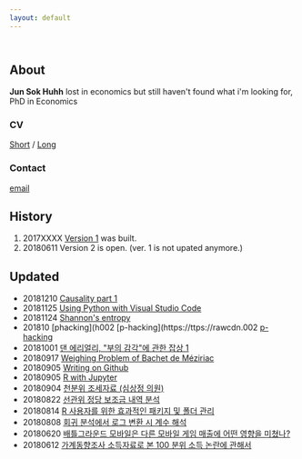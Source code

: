 ```yaml
---
layout: default
---
```


<header> 
<!-- Global site tag (gtag.js) - Google Analytics -->
<script async src="https://www.googletagmanager.com/gtag/js?id=UA-121062878-1"></script>
<script>
  window.dataLayer = window.dataLayer || [];
  function gtag(){dataLayer.push(arguments);}
  gtag('js', new Date());

  gtag('config', 'UA-121062878-1');
</script>
</header>

## About 
**Jun Sok Huhh** lost in economics but still haven't found what i'm looking for, 
PhD in Economics 


### CV 
[Short](https://rawgit.com/anarinsk/anarinsk.github.io/master/cv/short.html)
/ 
[Long](https://rawgit.com/anarinsk/anarinsk.github.io/master/cv/long.html)

### Contact 
[email](mailto:anarinsk@gmail.com)

## History

  1. 2017XXXX [Version 1](http://lostineconomics.netlify.com) was built. 
  2. 20180611 Version 2 is open. (ver. 1 is not upated anymore.)

## Updated 
  * 20181210 [Causality part 1](https://rawcdn.githack.com/anarinsk/public_writing/master/causality/causality_part1.html)
  * 20181125 [Using Python with Visual Studio Code](https://rawcdn.githack.com/anarinsk/public_writing/master/conda_vsc/conda_vsc.html)
  * 20181124 [Shannon's entropy](https://rawcdn.githack.com/anarinsk/public_writing/master/entropy/Entropy.html)
  * 201810 [phacking](h002 [p-hacking](https://ttps://rawcdn.002 [p-hacking](https://htmlpreview.github.io/?https://githackub.com/anarinsk/public_writing/blob/master/p_hacking/phacking.htl)
  * 20181001 [댄 에리얼리, "부의 감각"에 관한 잡상 1](https://rawcdn.gitrw.htmlpreview.github.io/?https://github.com/anarinsk/public_writing/blob/master/dollars_sense/Ariely_money_1.htm)
  * 20180917 [Weighing Problem of Bachet de Méziriac ](https://rawcdn.githackhtmlpreview.github.io/?https://github.com/anarinsk/public_writing/blob/master/bachet_scale/main.html)
  * 20180905 [Writing on Github](https://rawcdn.htmlpreview.github.io/?https://github.com/anarinsk/public_writing/blob/master/workflow_with_github/main.html)
  * 20180905 [R with Jupyter](https://rawcdn.githackrw.htmlpreview.github.io/?https://github.com/anarinsk/public_writing/blob/master/jupyter_r/main.html)
  * 20180904 [천분위 조세자료 (심상정 의원)](https://github.com/anarinsk/simsangjung/blob/master/README.md)
  * 20180822 [선관위 정당 보조금 내역 분석](https://github.com/anarinsk/korparty_subsidy/blob/master/README.md)
  * 20180814 [R 사용자를 위한 효과적인 패키지 및 폴더 관리](https://rawgit.com/anarinsk/public_writing/master/head-of-r/2018-08-14-head-of-r.html)
  * 20180808 [회귀 분석에서 로그 변환 시 계수 해석](https://rawgit.com/anarinsk/public_writing/master/logtransformation/2018-08-07-logwithlevel.nb.html)
  * 20180620 [배틀그라운드 모바일은 다른 모바일 게임 매출에 어떤 영향을 미쳤나?](https://rawgit.com/anarinsk/bg-effect/master/documentation/posting.html)
  * 20180612 [가계동향조사 소득자료로 본 100 분위 소득 논란에 관해서](https://rawgit.com/anarinsk/MDIS/master/documentation/posting.html) 

<!--stackedit_data:
eyJoaXN0b3J5IjpbMjk0MjQ2NDg3LDc3ODc5OTg5NiwxMTYzMz
g2MDE4LDI0NTI3NTUsLTQ2MDk0OTAxMSwtMTQxMzA0Nzk5OCw5
NjQ4OTU4MzAsMTIzMzA0OTYwLC0xNjcwODM5NDQ5LC0yODQ0Nz
MwMDMsLTE2Njk0NDI4OTFdfQ==
-->